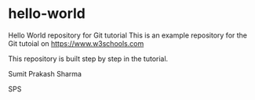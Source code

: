 # hello-world
Hello World repository for Git tutorial
This is an example repository for the Git tutoial on https://www.w3schools.com

This repository is built step by step in the tutorial.

Sumit Prakash Sharma

SPS
